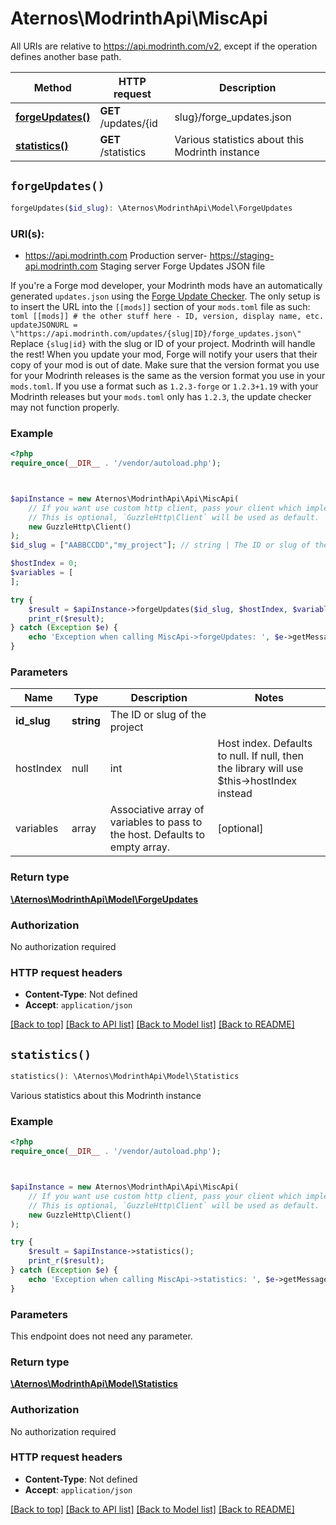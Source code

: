 # Aternos\ModrinthApi\MiscApi

All URIs are relative to https://api.modrinth.com/v2, except if the operation defines another base path.

| Method | HTTP request | Description |
| ------------- | ------------- | ------------- |
| [**forgeUpdates()**](MiscApi.md#forgeUpdates) | **GET** /updates/{id|slug}/forge_updates.json | Forge Updates JSON file |
| [**statistics()**](MiscApi.md#statistics) | **GET** /statistics | Various statistics about this Modrinth instance |


## `forgeUpdates()`

```php
forgeUpdates($id_slug): \Aternos\ModrinthApi\Model\ForgeUpdates
```
### URI(s):
- https://api.modrinth.com Production server- https://staging-api.modrinth.com Staging server
Forge Updates JSON file

If you're a Forge mod developer, your Modrinth mods have an automatically generated `updates.json` using the [Forge Update Checker](https://docs.minecraftforge.net/en/latest/misc/updatechecker/).  The only setup is to insert the URL into the `[[mods]]` section of your `mods.toml` file as such:  ```toml [[mods]] # the other stuff here - ID, version, display name, etc.  updateJSONURL = \"https://api.modrinth.com/updates/{slug|ID}/forge_updates.json\" ```  Replace `{slug|id}` with the slug or ID of your project.  Modrinth will handle the rest! When you update your mod, Forge will notify your users that their copy of your mod is out of date.  Make sure that the version format you use for your Modrinth releases is the same as the version format you use in your `mods.toml`. If you use a format such as `1.2.3-forge` or `1.2.3+1.19` with your Modrinth releases but your `mods.toml` only has `1.2.3`, the update checker may not function properly.

### Example

```php
<?php
require_once(__DIR__ . '/vendor/autoload.php');



$apiInstance = new Aternos\ModrinthApi\Api\MiscApi(
    // If you want use custom http client, pass your client which implements `GuzzleHttp\ClientInterface`.
    // This is optional, `GuzzleHttp\Client` will be used as default.
    new GuzzleHttp\Client()
);
$id_slug = ["AABBCCDD","my_project"]; // string | The ID or slug of the project

$hostIndex = 0;
$variables = [
];

try {
    $result = $apiInstance->forgeUpdates($id_slug, $hostIndex, $variables);
    print_r($result);
} catch (Exception $e) {
    echo 'Exception when calling MiscApi->forgeUpdates: ', $e->getMessage(), PHP_EOL;
}
```

### Parameters

| Name | Type | Description  | Notes |
| ------------- | ------------- | ------------- | ------------- |
| **id_slug** | **string**| The ID or slug of the project | |
| hostIndex | null|int | Host index. Defaults to null. If null, then the library will use $this->hostIndex instead | [optional] |
| variables | array | Associative array of variables to pass to the host. Defaults to empty array. | [optional] |


### Return type

[**\Aternos\ModrinthApi\Model\ForgeUpdates**](../Model/ForgeUpdates.md)

### Authorization

No authorization required

### HTTP request headers

- **Content-Type**: Not defined
- **Accept**: `application/json`

[[Back to top]](#) [[Back to API list]](../../README.md#endpoints)
[[Back to Model list]](../../README.md#models)
[[Back to README]](../../README.md)

## `statistics()`

```php
statistics(): \Aternos\ModrinthApi\Model\Statistics
```

Various statistics about this Modrinth instance

### Example

```php
<?php
require_once(__DIR__ . '/vendor/autoload.php');



$apiInstance = new Aternos\ModrinthApi\Api\MiscApi(
    // If you want use custom http client, pass your client which implements `GuzzleHttp\ClientInterface`.
    // This is optional, `GuzzleHttp\Client` will be used as default.
    new GuzzleHttp\Client()
);

try {
    $result = $apiInstance->statistics();
    print_r($result);
} catch (Exception $e) {
    echo 'Exception when calling MiscApi->statistics: ', $e->getMessage(), PHP_EOL;
}
```

### Parameters

This endpoint does not need any parameter.

### Return type

[**\Aternos\ModrinthApi\Model\Statistics**](../Model/Statistics.md)

### Authorization

No authorization required

### HTTP request headers

- **Content-Type**: Not defined
- **Accept**: `application/json`

[[Back to top]](#) [[Back to API list]](../../README.md#endpoints)
[[Back to Model list]](../../README.md#models)
[[Back to README]](../../README.md)
